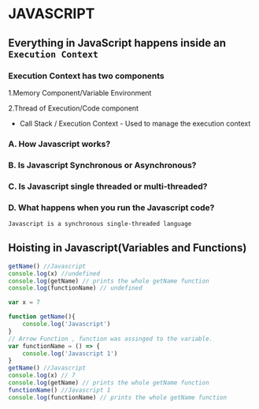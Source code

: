 # JAVASCRIPT

## Everything in JavaScript happens inside an `Execution Context`

### Execution Context has two components

1.Memory Component/Variable Environment

2.Thread of Execution/Code component

* Call Stack / Execution Context - Used to manage the execution context

### A. How Javascript works?

### B. Is Javascript Synchronous or Asynchronous?

### C. Is Javascript single threaded or multi-threaded?

### D. What happens when you run the Javascript code?

`Javascript is a synchronous single-threaded language`

## Hoisting in Javascript(Variables and Functions)

```javascript
getName() //Javascript
console.log(x) //undefined
console.log(getName) // prints the whole getName function
console.log(functionName) // undefined

var x = 7

function getName(){
    console.log('Javascript')
}
// Arrow Function , function was assinged to the variable.
var functionName = () => {
    console.log('Javascript 1')
}
getName() //Javascript
console.log(x) // 7
console.log(getName) // prints the whole getName function
functionName() //Javascript 1
console.log(functionName) // prints the whole getName function
```
